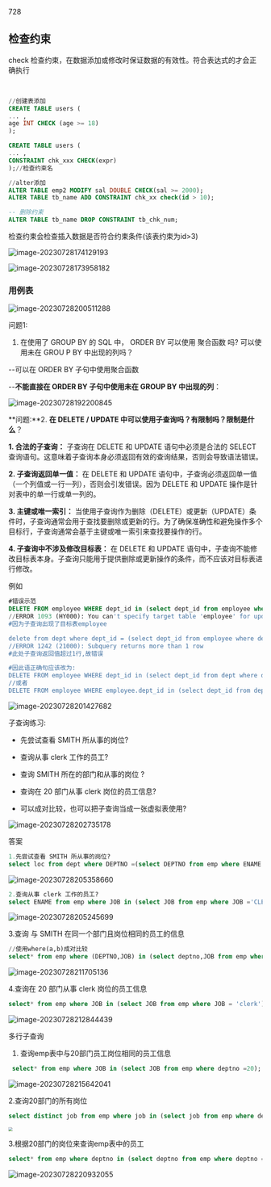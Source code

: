 728

## 检查约束

check 检查约束，在数据添加或修改时保证数据的有效性。符合表达式的才会正确执行

​						

```sql
//创建表添加
CREATE TABLE users (
... ,
age INT CHECK (age >= 18)
);

CREATE TABLE users (
... ,
CONSTRAINT chk_xxx CHECK(expr)
);//检查约束名

//alter添加
ALTER TABLE emp2 MODIFY sal DOUBLE CHECK(sal >= 2000);
ALTER TABLE tb_name ADD CONSTRAINT chk_xx check(id > 10);

-- 删除约束
ALTER TABLE tb_name DROP CONSTRAINT tb_chk_num;
```

检查约束会检查插入数据是否符合约束条件(该表约束为id>3)

![image-20230728174129193](https://cdn.jsdelivr.net/gh/vegetabledog5058/photo/md/202307281741249.png)

![image-20230728173958182](https://cdn.jsdelivr.net/gh/vegetabledog5058/photo/md/202307281739227.png)

### 用例表

![image-20230728200511288](https://cdn.jsdelivr.net/gh/vegetabledog5058/photo/md/202307282005376.png)

问题1:

1. 在使用了 GROUP BY 的 SQL 中， ORDER BY 可以使用 聚合函数 吗? 可以使用未在 GROU P BY 中出现的列吗？

 --可以在 ORDER BY 子句中使用聚合函数

--**不能直接在 ORDER BY 子句中使用未在 GROUP BY 中出现的列**：

![image-20230728192200845](https://cdn.jsdelivr.net/gh/vegetabledog5058/photo/md/202307281922003.png)

**问题:**2. **在 DELETE / UPDATE 中可以使用子查询吗？有限制吗？限制是什么**？

**1. 合法的子查询：** 子查询在 DELETE 和 UPDATE 语句中必须是合法的 SELECT 查询语句。这意味着子查询本身必须返回有效的查询结果，否则会导致语法错误。

**2. 子查询返回单一值：** 在 DELETE 和 UPDATE 语句中，子查询必须返回单一值（一个列值或一行一列），否则会引发错误。因为 DELETE 和 UPDATE 操作是针对表中的单一行或单一列的。

**3. 主键或唯一索引：** 当使用子查询作为删除（DELETE）或更新（UPDATE）条件时，子查询通常会用于查找要删除或更新的行。为了确保准确性和避免操作多个目标行，子查询通常会基于主键或唯一索引来查找要操作的行。

**4. 子查询中不涉及修改目标表：** 在 DELETE 和 UPDATE 语句中，子查询不能修改目标表本身。子查询只能用于提供删除或更新操作的条件，而不应该对目标表进行修改。

例如

```sql
#错误示范
DELETE FROM employee WHERE dept_id in (select dept_id from employee where dept_id =2);
//ERROR 1093 (HY000): You can't specify target table 'employee' for update in FROM clause
#因为子查询出现了目标表employee

delete from dept where dept_id = (select dept_id from employee where dept_id =2);
//ERROR 1242 (21000): Subquery returns more than 1 row
#此处子查询返回值超过1行,故错误

#因此语正确句应该改为:
DELETE FROM employee WHERE dept_id in (select dept_id from dept where dept_id =2);
//或者
DELETE FROM employee WHERE employee.dept_id in (select dept_id from dept where dept_id =2);
```

![image-20230728201427682](https://cdn.jsdelivr.net/gh/vegetabledog5058/photo/md/202307282014733.png)

子查询练习:

- 先尝试查看 SMITH 所从事的岗位?
- 查询从事 clerk 工作的员工?

- 查询 SMITH 所在的部门和从事的岗位 ?
- 查询在 20 部门从事 clerk 岗位的员工信息? 
- 可以成对比较，也可以把子查询当成一张虚拟表使用?

![image-20230728202735178](https://cdn.jsdelivr.net/gh/vegetabledog5058/photo/md/202307282027256.png)

答案

```sql
1.先尝试查看 SMITH 所从事的岗位?
select loc from dept where DEPTNO =(select DEPTNO from emp where ENAME ='smith');
```

![image-20230728205358660](https://cdn.jsdelivr.net/gh/vegetabledog5058/photo/md/202307282053701.png)

```sql
2.查询从事 clerk 工作的员工?
select ENAME from emp where JOB in (select JOB from emp where JOB ='CLERK' group by JOB);
```

![image-20230728205245699](https://cdn.jsdelivr.net/gh/vegetabledog5058/photo/md/202307282052780.png)

3.查询 与 SMITH 在同一个部门且岗位相同的员工的信息

```sql
//使用where(a,b)成对比较
select* from emp where (DEPTNO,JOB) in (select deptno,JOB from emp where ename = 'smith');
```

![image-20230728211705136](https://cdn.jsdelivr.net/gh/vegetabledog5058/photo/md/202307282117181.png)

4.查询在 20 部门从事 clerk 岗位的员工信息

```sql
select* from emp where JOB in (select JOB from emp where JOB = 'clerk') and DEPTNO =20;
```

![image-20230728212844439](https://cdn.jsdelivr.net/gh/vegetabledog5058/photo/md/202307282128485.png)

多行子查询 

1. 查询emp表中与20部门员工岗位相同的员工信息

```sql
 select* from emp where JOB in (select JOB from emp where deptno =20);
```

![image-20230728215642041](https://cdn.jsdelivr.net/gh/vegetabledog5058/photo/md/202307282156111.png)



2.查询20部门的所有岗位

```sql
select distinct job from emp where job in (select job from emp where deptno = 20);
```

<img src="https://cdn.jsdelivr.net/gh/vegetabledog5058/photo/md/202307282205640.png" style="zoom:50%;" />

 

3.根据20部门的岗位来查询emp表中的员工

```sql
select* from emp where deptno in (select deptno from emp where deptno =20);
```

![image-20230728220932055](https://cdn.jsdelivr.net/gh/vegetabledog5058/photo/md/202307282209112.png)




